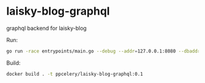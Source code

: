 # laisky-blog-graphql

graphql backend for laisky-blog


Run:

```sh
go run -race entrypoints/main.go --debug --addr=127.0.0.1:8080 --dbaddr=127.0.0.1:27017
```

Build:

```sh
docker build . -t ppcelery/laisky-blog-graphql:0.1
```
